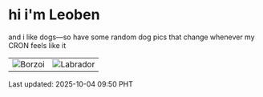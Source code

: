 # hi i'm Leoben

and i like dogs—so have some random dog pics that change whenever my CRON feels like it

|  |  |
|--------|----------|
| ![Borzoi](https://random-dog-vercel.vercel.app/api/random-borzoi?v=1759542624) | ![Labrador](https://random-dog-vercel.vercel.app/api/random-labrador?v=1759542624) |

Last updated: 2025-10-04 09:50 PHT
